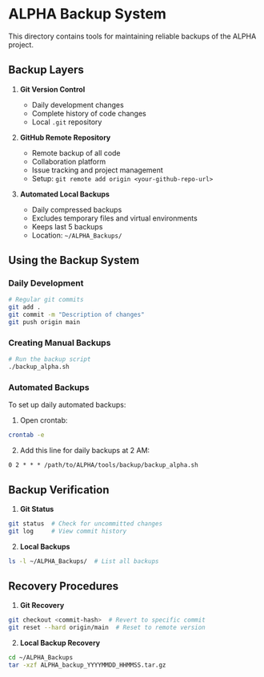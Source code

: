 # ALPHA Backup System

This directory contains tools for maintaining reliable backups of the ALPHA project.

## Backup Layers

1. **Git Version Control**
   - Daily development changes
   - Complete history of code changes
   - Local `.git` repository

2. **GitHub Remote Repository**
   - Remote backup of all code
   - Collaboration platform
   - Issue tracking and project management
   - Setup: `git remote add origin <your-github-repo-url>`

3. **Automated Local Backups**
   - Daily compressed backups
   - Excludes temporary files and virtual environments
   - Keeps last 5 backups
   - Location: `~/ALPHA_Backups/`

## Using the Backup System

### Daily Development
```bash
# Regular git commits
git add .
git commit -m "Description of changes"
git push origin main
```

### Creating Manual Backups
```bash
# Run the backup script
./backup_alpha.sh
```

### Automated Backups
To set up daily automated backups:

1. Open crontab:
```bash
crontab -e
```

2. Add this line for daily backups at 2 AM:
```
0 2 * * * /path/to/ALPHA/tools/backup/backup_alpha.sh
```

## Backup Verification

1. **Git Status**
```bash
git status  # Check for uncommitted changes
git log     # View commit history
```

2. **Local Backups**
```bash
ls -l ~/ALPHA_Backups/  # List all backups
```

## Recovery Procedures

1. **Git Recovery**
```bash
git checkout <commit-hash>  # Revert to specific commit
git reset --hard origin/main  # Reset to remote version
```

2. **Local Backup Recovery**
```bash
cd ~/ALPHA_Backups
tar -xzf ALPHA_backup_YYYYMMDD_HHMMSS.tar.gz
``` 